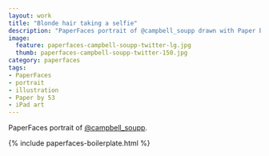 ```yaml
---
layout: work
title: "Blonde hair taking a selfie"
description: "PaperFaces portrait of @campbell_soupp drawn with Paper by 53 on an iPad."
image: 
  feature: paperfaces-campbell-soupp-twitter-lg.jpg
  thumb: paperfaces-campbell-soupp-twitter-150.jpg
category: paperfaces
tags: 
- PaperFaces
- portrait
- illustration
- Paper by 53
- iPad art
---
```


PaperFaces portrait of [@campbell_soupp](http://twitter.com/campbell_soupp).

{% include paperfaces-boilerplate.html %}